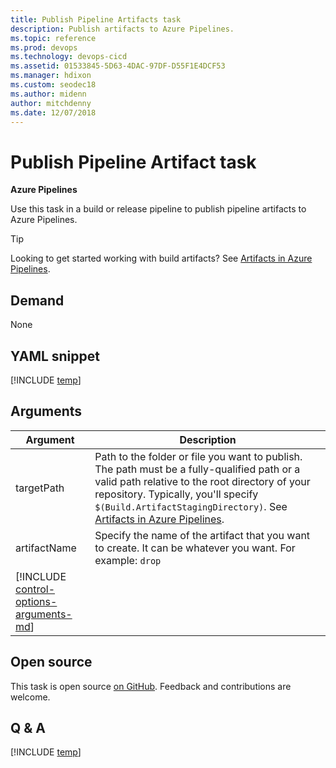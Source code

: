 ```yaml
---
title: Publish Pipeline Artifacts task
description: Publish artifacts to Azure Pipelines.
ms.topic: reference
ms.prod: devops
ms.technology: devops-cicd
ms.assetid: 01533845-5D63-4DAC-97DF-D55F1E4DCF53
ms.manager: hdixon
ms.custom: seodec18
ms.author: midenn
author: mitchdenny
ms.date: 12/07/2018
---
```


# Publish Pipeline Artifact task

**Azure Pipelines**

Use this task in a build or release pipeline to publish pipeline artifacts to Azure Pipelines.

> [!TIP]
> Looking to get started working with build artifacts? See [Artifacts in Azure Pipelines](../../artifacts/pipeline-artifacts.md).

## Demand

None

## YAML snippet
[!INCLUDE [temp](../_shared/yaml/PublishPipelineArtifactV0.md)]

## Arguments

| Argument | Description |
| -------- | ----------- |
| targetPath | Path to the folder or file you want to publish. The path must be a fully-qualified path or a valid path relative to the root directory of your repository. Typically, you'll specify `$(Build.ArtifactStagingDirectory)`. See [Artifacts in Azure Pipelines](../../artifacts/pipeline-artifacts.md). |
| artifactName | Specify the name of the artifact that you want to create. It can be whatever you want. For example: `drop` |
| [!INCLUDE [control-options-arguments-md](../_shared/control-options-arguments-md.md)] | |

## Open source

This task is open source [on GitHub](https://github.com/Microsoft/azure-pipelines-tasks). Feedback and contributions are welcome.

## Q & A

<!-- BEGINSECTION class="md-qanda" -->

[!INCLUDE [temp](../_shared/build-step-common-qa.md)]

<!-- ENDSECTION -->
